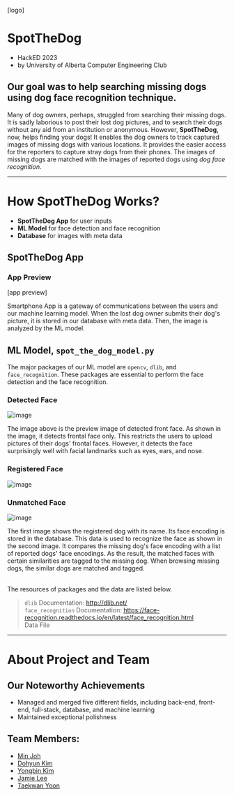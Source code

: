 [logo]

# SpotTheDog
* HackED 2023
* by University of Alberta Computer Engineering Club

## Our goal was to help searching missing dogs using dog face recognition technique.

<p>
Many of dog owners, perhaps, struggled from searching their missing dogs. It is sadly laborious to post their lost dog  pictures, and to search their dogs without any aid from an institution or anonymous. However, <b>SpotTheDog</b>, now,  helps finding your dogs! It enables the dog owners to track captured images of missing dogs with various locations. It provides the easier access for the reporters to capture stray dogs from their phones. The images of missing dogs are matched with the images of reported dogs using <i>dog face recognition</i>.
</p>

---
# How SpotTheDog Works?
* **SpotTheDog App** for user inputs
* **ML Model** for face detection and face recognition
* **Database** for images with meta data

## SpotTheDog App

### App Preview
[app preview]

<p>
Smartphone App is a gateway of communications between the users and our machine learning model. When the lost dog owner submits their dog's picture, it is stored in our database with meta data. Then, the image is analyzed by the ML model.
</p>

## ML Model, <code>spot_the_dog_model.py</code>

<p>
The major packages of our ML model are <code>opencv</code>, <code>dlib</code>, and <code>face_recognition</code>. These packages are essential to perform the face detection and the face recognition.
</p>

### Detected Face
![image](https://user-images.githubusercontent.com/106040183/211198531-fa972f9e-3440-412e-a2a6-44b48aef62a0.png)

<p>
The image above is the preview image of detected front face. As shown in the image, it detects frontal face only. This restricts the users to upload pictures of their dogs' frontal faces. However, it detects the face surprisingly well with facial landmarks such as eyes, ears, and nose.
</p>

### Registered Face
![image](https://user-images.githubusercontent.com/106040183/211202627-0d77298e-f28c-418c-a623-5b0fbc864f1d.png)

### Unmatched Face
![image](https://user-images.githubusercontent.com/106040183/211202635-382c98a2-b0d2-42be-b042-d43e401bfb7d.png)

<p>
The first image shows the registered dog with its name. Its face encoding is stored in the database. This data is used to recognize the face as shown in the second image. It compares the missing dog's face encoding with a list of reported dogs' face encodings. As the result, the matched faces with certain similarities are tagged to the missing dog. When browsing missing dogs, the similar dogs are matched and tagged. <br><br>

The resources of packages and the data are listed below.
</p>

> <code>dlib</code> Documentation: http://dlib.net/ <br>
> <code>face_recognition</code> Documentation: https://face-recognition.readthedocs.io/en/latest/face_recognition.html <br>
> Data File <br>

---
# About Project and Team
## Our Noteworthy Achievements
* Managed and merged five different fields, including back-end, front-end, full-stack, database, and machine learning
* Maintained exceptional polishness

## Team Members:
* [Min Joh](https://github.com/CavityKingu)
* [Dohyun Kim](https://github.com/kdhminime)
* [Yongbin Kim](https://github.com/yongbin4) 
* [Jamie Lee](https://github.com/jamielee0629)
* [Taekwan Yoon](https://github.com/taekwan-yoon)
